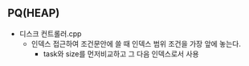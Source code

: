 ##  PQ(HEAP)

-   디스크 컨트롤러.cpp
    -   인덱스 접근하여 조건문안에 쓸 때 인덱스 범위 조건을 가장 앞에 놓는다.
        -   task와 size를 먼저비교하고 그 다음 인덱스로서 사용